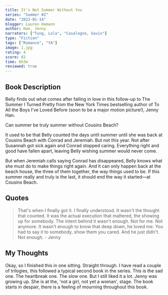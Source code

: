 ```yaml
---
title: It's Not Summer Without You
series: "Summer #2"
date: "2023-01-14"
blogger: Lauren Hamann
author: Han, Jenny
narrators: ["Tung, Lola", "Casalegno, Gavin"]
type: "Fiction"
tags: ["Romance", "YA"]
image: 1.jpg
rating: 4
score: 82
time: 6h3m
reviewed: true
---
```


## Book Description

Belly finds out what comes after falling in love in this follow-up to The Summer I Turned Pretty from the New York Times bestselling author of To All the Boys I’ve Loved Before (soon to be a major motion picture!), Jenny Han.

Can summer be truly summer without Cousins Beach?

It used to be that Belly counted the days until summer until she was back at Cousins Beach with Conrad and Jeremiah. But not this year. Not after Susannah got sick again and Conrad stopped caring. Everything right and good have fallen apart, leaving Belly wishing summer would never come.

But when Jeremiah calls saying Conrad has disappeared, Belly knows what she must do to make things right again. And it can only happen back at the beach house, the three of them together, the way things used to be. If this summer really and truly is the last, it should end the way it started—at Cousins Beach.

## Quotes

<blockquote>
That's when I finally got it. I finally understood. It wasn't the thought that counted. It was the actual execution that mattered, the showing up for somebody. The intent behind it wasn't enough. Not for me. Not anymore. It wasn't enough to know that deep down, he loved me. You had to say it to somebody, show them you cared. And he just didn't. Not enough. - Jenny
</blockquote>

## My Thoughts

Okay, so I finished this in one sitting. Straight through. I have read a couple of trilogies, this followed a typical second book in the series. This is the sad one. The heartbreak one. The slow one. But I still liked it a lot. Jenny was growing up. She is at the, 'not a girl, not yet a woman', stage.
The book starts in despair, there is a feeling of mourning throughout this book.
